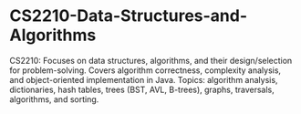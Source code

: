 # CS2210-Data-Structures-and-Algorithms
CS2210: Focuses on data structures, algorithms, and their design/selection for problem-solving. Covers algorithm correctness, complexity analysis, and object-oriented implementation in Java. Topics: algorithm analysis, dictionaries, hash tables, trees (BST, AVL, B-trees), graphs, traversals, algorithms, and sorting.
